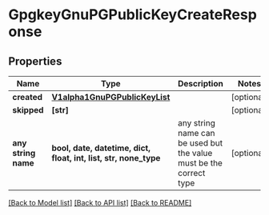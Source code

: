 # GpgkeyGnuPGPublicKeyCreateResponse


## Properties
Name | Type | Description | Notes
------------ | ------------- | ------------- | -------------
**created** | [**V1alpha1GnuPGPublicKeyList**](V1alpha1GnuPGPublicKeyList.md) |  | [optional] 
**skipped** | **[str]** |  | [optional] 
**any string name** | **bool, date, datetime, dict, float, int, list, str, none_type** | any string name can be used but the value must be the correct type | [optional]

[[Back to Model list]](../README.md#documentation-for-models) [[Back to API list]](../README.md#documentation-for-api-endpoints) [[Back to README]](../README.md)


